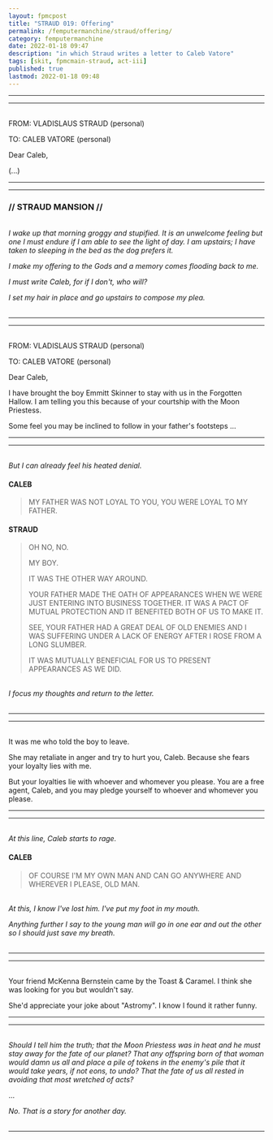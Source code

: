 ```yaml
---
layout: fpmcpost
title: "STRAUD 019: Offering"
permalink: /femputermanchine/straud/offering/
category: femputermanchine
date: 2022-01-18 09:47
description: "in which Straud writes a letter to Caleb Vatore"
tags: [skit, fpmcmain-straud, act-iii]
published: true
lastmod: 2022-01-18 09:48
---
```

[//]: # (  1/18/22  -added)

*****
*****

<br>FROM: VLADISLAUS STRAUD (personal)

TO: CALEB VATORE (personal)

Dear Caleb,

(...)

*****
*****
### // STRAUD MANSION //

<br><i>I wake up that morning groggy and stupified. It is an unwelcome feeling but one I must endure if I am able to see the light of day. I am upstairs; I have taken to sleeping in the bed as the dog prefers it.</i>

<i>I make my offering to the Gods and a memory comes flooding back to me.</i>

<i>I must write Caleb, for if I don't, who will? </i>

<i>I set my hair in place and go upstairs to compose my plea.</i>
<br><br>

*****
*****

<br>FROM: VLADISLAUS STRAUD (personal)

TO: CALEB VATORE (personal)

Dear Caleb,

I have brought the boy Emmitt Skinner to stay with us in the Forgotten Hallow. I am telling you this because of your courtship with the Moon Priestess.

Some feel you may be inclined to follow in your father's footsteps ...

*****
*****
<br><i>But I can already feel his heated denial.</i>

#### CALEB

> MY FATHER WAS NOT LOYAL TO YOU, YOU WERE LOYAL TO MY FATHER.

#### STRAUD

> OH NO, NO.
> 
> MY BOY.
> 
> IT WAS THE OTHER WAY AROUND.
> 
> YOUR FATHER MADE THE OATH OF APPEARANCES WHEN WE WERE JUST ENTERING INTO BUSINESS TOGETHER. IT WAS A PACT OF MUTUAL PROTECTION AND IT BENEFITED BOTH OF US TO MAKE IT.
> 
> SEE, YOUR FATHER HAD A GREAT DEAL OF OLD ENEMIES AND I WAS SUFFERING UNDER A LACK OF ENERGY AFTER I ROSE FROM A LONG SLUMBER.
> 
> IT WAS MUTUALLY BENEFICIAL FOR US TO PRESENT APPEARANCES AS WE DID.

<BR><I>I focus my thoughts and return to the letter.</i>
<BR><br>

*****
*****

<BR>It was me who told the boy to leave.

She may retaliate in anger and try to hurt you, Caleb. Because she fears your loyalty lies with me.

But your loyalties lie with whoever and whomever you please. You are a free agent, Caleb, and you may pledge yourself to whoever and whomever you please.

*****
*****
<br><i>At this line, Caleb starts to rage.</i>

#### CALEB

> OF COURSE I'M MY OWN MAN AND CAN GO ANYWHERE AND WHEREVER I PLEASE, OLD MAN.

<BR><I>At this, I know I've lost him. I've put my foot in my mouth.</i>

<i>Anything further I say to the young man will go in one ear and out the other so I should just save my breath.</i>
<br><br>

*****
*****

<br>Your friend McKenna Bernstein came by the Toast & Caramel. I think she was looking for you but wouldn't say.

She'd appreciate your joke about "Astromy". I know I found it rather funny.

*****
*****
<br><i>Should I tell him the truth; that the Moon Priestess was in heat and he must stay away for the fate of our planet? That any offspring born of that woman would damn us all and place a pile of tokens in the enemy's pile that it would take years, if not eons, to undo? That the fate of us all rested in avoiding that most wretched of acts?</i>

...

<i>No. That is a story for another day.</i>
<br><br>

*****

